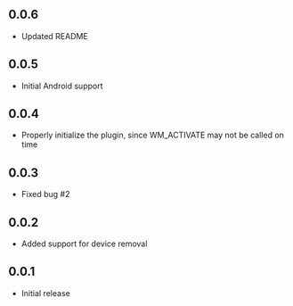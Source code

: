 ## 0.0.6

* Updated README

## 0.0.5

* Initial Android support

## 0.0.4

* Properly initialize the plugin, since WM_ACTIVATE may not be called on time

## 0.0.3

* Fixed bug #2

## 0.0.2

* Added support for device removal

## 0.0.1

* Initial release